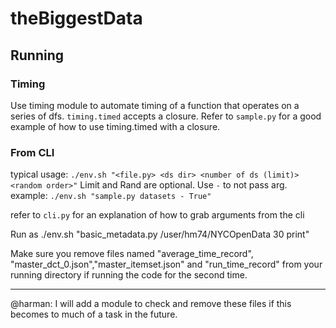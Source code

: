 # theBiggestData

## Running

### Timing

Use timing module to automate timing of a function that operates on a series of dfs.
`timing.timed` accepts a closure. Refer to `sample.py` for a good example of how to use timing.timed with a closure.

### From CLI

typical usage: `./env.sh "<file.py> <ds dir> <number of ds (limit)> <random order>"`
Limit and Rand are optional. Use `-` to not pass arg.
example: `./env.sh "sample.py datasets - True"`

refer to `cli.py` for an explanation of how to grab arguments from the cli

Run as ./env.sh "basic_metadata.py /user/hm74/NYCOpenData 30 print"

Make sure you remove files named "average_time_record", "master_dct_0.json","master_itemset.json" and "run_time_record" from your running directory if running the code for the second time.

---

@harman: I will add a module to check and remove these files if this becomes to much of a task in the future.
